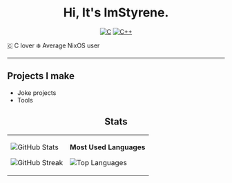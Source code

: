 <div align="center">

# Hi, It's ImStyrene.

[![C](https://img.shields.io/badge/C-000000?style=for-the-badge&logo=c&logoColor=#A8B9CC)](https://www.open-std.org/jtc1/sc22/wg14/)
[![C++](https://img.shields.io/badge/C++-000000?style=for-the-badge&logo=cplusplus&logoColor=#00599C)](https://isocpp.org/)

</div>

🇨 C lover
❄️ Average NixOS user

---

## Projects I make
- Joke projects
- Tools

<div align="center">

## Stats

<table>
<tr>
<td>

  ![GitHub Stats](https://github-readme-stats.vercel.app/api?username=ImStyrene&show_icons=true&theme=dark&hide_border=true&bg_color=0d1117&title_color=58a6ff&icon_color=f85149&text_color=c9d1d9&ring_color=39d353)

  ![GitHub Streak](https://github-readme-streak-stats.herokuapp.com/?user=ImStyrene&theme=dark&hide_border=true&background=0d1117&ring=39d353&fire=f85149&currStreakLabel=c9d1d9)
</td>
<td>

**Most Used Languages**

![Top Languages](https://github-readme-stats.vercel.app/api/top-langs/?username=ImStyrene&layout=compact&theme=dark&hide_border=true&bg_color=0d1117&title_color=58a6ff&text_color=c9d1d9)

</td>
</tr>
</table>


</div>
